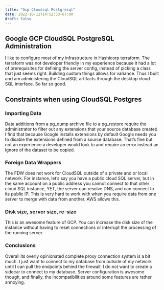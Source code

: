 ```yaml
---
title: "Gcp Cloudsql Postgresql"
date: 2022-10-12T14:52:53-07:00
draft: false
---
```

## Google GCP CloudSQL PostgreSQL Administration
I like to configure most of my infrastructure in Hashicorp terraform. The terraform was not developer friendly in my experience because it had a lot of prerequisites for defining the server config, instead of picking a class that just seems right. Building custom things allows for variance. Thus I built and am administering the CloudSQL artifacts through the desktop cloud SQL interface. So far so good.

## Constraints when using CloudSQL Postgres
### Importing Data
Data additions from a pg_dump archive file to a pg_restore require the administrator to filter out any extensions that your source database created. I find that because Google installs extensions by default Google needs you to disable the extensions defined from a source database. That’s fine but not an experience a developer would look to and require an error instead an ignore of the dataset to be copied.
### Foreign Data Wrappers
The FDW does not work for CloudSQL outside of a private and or local network. For instance, let’s say you have a public cloud SQL server, but in the same account on a public address you cannot connect to that other cloud SQL instance, YET, the server can resolve DNS, and can connect to its public IP.
This is very hard to work with when you require data from one server to merge with data from another. AWS allows this.
### Disk size, server size, re-size
This is an awesome feature of GCP. You can increase the disk size of the instance without having to reset connections or interrupt the processing of the running server.
### Conclusions
Overall its overly opinionated complete proxy connection system is a bit much. I just want to connect to my database from outside of my network until I can pull the endpoints behind the firewall. I do not want to create a sidecar to connect to my database. Server configuration is awesome though, and finally, the incompatibilities around some features are rather annoying.
